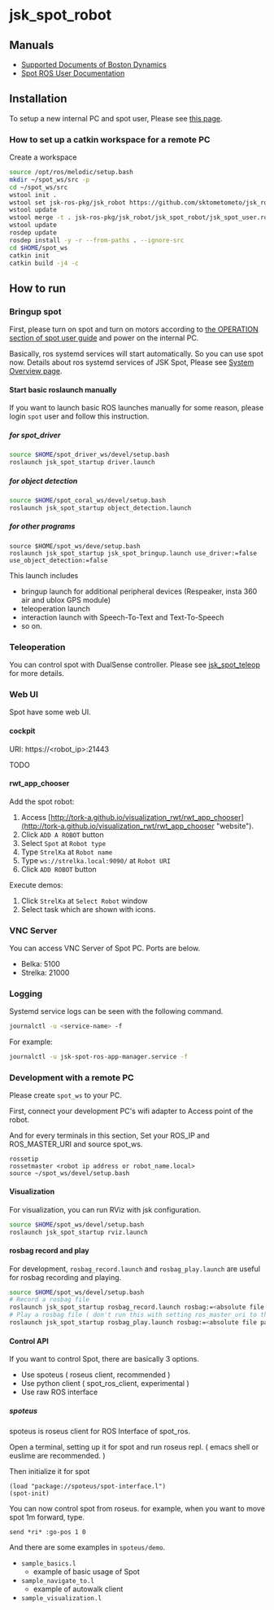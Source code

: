 jsk_spot_robot
==============

## Manuals

- [Supported Documents of Boston Dynamics](https://www.bostondynamics.com/spot/training/documentation)
- [Spot ROS User Documentation](http://www.clearpathrobotics.com/assets/guides/melodic/spot-ros/ros_usage.html#taking-control-of-the-robot)

## Installation

To setup a new internal PC and spot user, Please see [this page](./SetupInternalPCAndSpotUser.md).

### How to set up a catkin workspace for a remote PC

Create a workspace

```bash
source /opt/ros/melodic/setup.bash
mkdir ~/spot_ws/src -p
cd ~/spot_ws/src
wstool init .
wstool set jsk-ros-pkg/jsk_robot https://github.com/sktometometo/jsk_robot.git --git -v develop/spot
wstool update
wstool merge -t . jsk-ros-pkg/jsk_robot/jsk_spot_robot/jsk_spot_user.rosinstall
wstool update
rosdep update
rosdep install -y -r --from-paths . --ignore-src
cd $HOME/spot_ws
catkin init
catkin build -j4 -c
```

## How to run

### Bringup spot

First, please turn on spot and turn on motors according to [the OPERATION section of spot user guide](https://www.bostondynamics.com/sites/default/files/inline-files/spot-user-guide.pdf) and power on the internal PC.

Basically, ros systemd services will start automatically. So you can use spot now.
Details about ros systemd services of JSK Spot, Please see [System Overview page](./SystemOverview.md).

#### Start basic roslaunch manually

If you want to launch basic ROS launches manually for some reason, please login `spot` user and follow this instruction.

##### for spot_driver

```bash
source $HOME/spot_driver_ws/devel/setup.bash
roslaunch jsk_spot_startup driver.launch
```

##### for object detection

```bash
source $HOME/spot_coral_ws/devel/setup.bash
roslaunch jsk_spot_startup object_detection.launch
```

##### for other programs

```
source $HOME/spot_ws/deve/setup.bash
roslaunch jsk_spot_startup jsk_spot_bringup.launch use_driver:=false use_object_detection:=false
```

This launch includes
- bringup launch for additional peripheral devices (Respeaker, insta 360 air and ublox GPS module)
- teleoperation launch
- interaction launch with Speech-To-Text and Text-To-Speech
- so on.

### Teleoperation

You can control spot with DualSense controller. Please see [jsk_spot_teleop](./jsk_spot_teleop/README.md) for more details.

### Web UI

Spot have some web UI.

#### cockpit

URI: https://<robot_ip>:21443

TODO

#### rwt_app_chooser

Add the spot robot:
1. Access [http://tork-a.github.io/visualization_rwt/rwt_app_chooser](http://tork-a.github.io/visualization_rwt/rwt_app_chooser "website").
1. Click `ADD A ROBOT` button
1. Select `Spot` at `Robot type`
1. Type `StrelKa` at `Robot name`
1. Type `ws://strelka.local:9090/` at `Robot URI`
1. Click `ADD ROBOT` button

Execute demos:
1. Click `StrelKa` at `Select Robot` window
1. Select task which are shown with icons.


### VNC Server

You can access VNC Server of Spot PC.
Ports are below.

- Belka: 5100
- Strelka: 21000

### Logging

Systemd service logs can be seen with the following command.
```bash
journalctl -u <service-name> -f
```
For example:
```bash
journalctl -u jsk-spot-ros-app-manager.service -f
```

### Development with a remote PC

Please create `spot_ws` to your PC.

First, connect your development PC's wifi adapter to Access point of the robot.

And for every terminals in this section, Set your ROS_IP and ROS_MASTER_URI and source spot_ws.

```
rossetip
rossetmaster <robot ip address or robot_name.local>
source ~/spot_ws/devel/setup.bash
```

#### Visualization

For visualization, you can run RViz with jsk configuration.

```bash
source $HOME/spot_ws/devel/setup.bash
roslaunch jsk_spot_startup rviz.launch
```

#### rosbag record and play

For development, `rosbag_record.launch` and `rosbag_play.launch` are useful for rosbag recording and playing.

```bash
source $HOME/spot_ws/devel/setup.bash
# Record a rosbag file
roslaunch jsk_spot_startup rosbag_record.launch rosbag:=<absolute file path to rosbag file>
# Play a rosbag file ( don't run this with setting ros_master_uri to the robot )
roslaunch jsk_spot_startup rosbag_play.launch rosbag:=<absolute file path to rosbag file>
```

#### Control API

If you want to control Spot, there are basically 3 options.

- Use spoteus ( roseus client, recommended )
- Use python client ( spot_ros_client, experimental )
- Use raw ROS interface

##### spoteus

spoteus is roseus client for ROS Interface of spot_ros.

Open a terminal, setting up it for spot and run roseus repl. ( emacs shell or euslime are recommended. )

Then initialize it for spot

```
(load "package://spoteus/spot-interface.l")
(spot-init)
```

You can now control spot from roseus.
for example, when you want to move spot 1m forward, type.

```
send *ri* :go-pos 1 0
```

And there are some examples in `spoteus/demo`.

- `sample_basics.l`
  + example of basic usage of Spot
- `sample_navigate_to.l`
  + example of autowalk client
- `sample_visualization.l`
